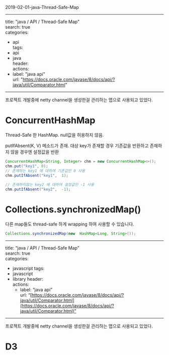   
2019-02-01-java-Thread-Safe-Map

---  

title: "java / API / Thread-Safe Map"  
search: true  
categories:   

 - api  
tags:   
 - api  
 - java  
header:   
 actions:  
 - label: "java api"  
 url: "https://docs.oracle.com/javase/8/docs/api/?java/util/Comparator.html"  

---  
  

프로젝트 개발중에 netty channel을 생성한걸 관리하는 맵으로 사용되고 있었다.   
  

# ConcurrentHashMap  

Thread-Safe 한 HashMap. null값을 허용하지 않음.  
  

putIfAbsent(K,  V) 메소드가 존재. 대상 key가 존재할 경우 기존값을 반환하고 존재하지 않을 경우엔 설정값을 반환   

```java  
ConcurrentHashMap<String, Integer> chm = new ConcurrentHashMap<>();  
chm.put("key1", 0);  
// 존재하는 key1 에 대하여 기존값인 0 사용  
chm.putIfAbsent("key1",  1);  
  
// 존재하지않는 key2 에 대하여 설정값인 -1 사용  
chm.putIfAbsent("key2",  -1);  
```  
  

# Collections.synchronizedMap()  

다른 map들도 thread-safe 하게 wrapping 하여 사용할 수 있습니다.  

```java  
Collections.synchronizedMap(new  HashMap<Long, String>());    
```  
  

----------

title: “java / API / Thread-Safe Map”  
search: true  
categories:
-   javascript
    tags:
-   javascript
-   library
    header:  
    actions:
    -   label: “java api”  
        url: “[https://docs.oracle.com/javase/8/docs/api/?java/util/Comparator.html](https://docs.oracle.com/javase/8/docs/api/?java/util/Comparator.html)”

----------

프로젝트 개발중에 netty channel을 생성한걸 관리하는 맵으로 사용되고 있었다.

# D3


<!--stackedit_data:
eyJoaXN0b3J5IjpbMTIzNDM1NTA4MV19
-->